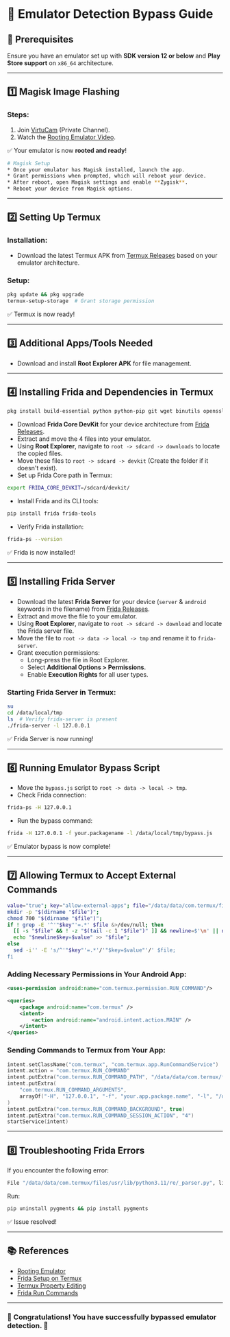 # 🚀 Emulator Detection Bypass Guide

## 📌 Prerequisites
Ensure you have an emulator set up with **SDK version 12 or below** and **Play Store support** on `x86_64` architecture.

---

## 1️⃣ Magisk Image Flashing
### Steps:
1. Join [VirtuCam](https://t.me/+S2CIAkxeGf4wNmFk) (Private Channel).
2. Watch the [Rooting Emulator Video](https://t.me/c/2237658876/140).

✅ Your emulator is now **rooted and ready**!

```bash
# Magisk Setup
* Once your emulator has Magisk installed, launch the app.
* Grant permissions when prompted, which will reboot your device.
* After reboot, open Magisk settings and enable **Zygisk**.
* Reboot your device from Magisk options.
```

---

## 2️⃣ Setting Up Termux
### Installation:
- Download the latest Termux APK from [Termux Releases](https://github.com/termux/termux-app/releases) based on your emulator architecture.

### Setup:
```bash
pkg update && pkg upgrade
termux-setup-storage  # Grant storage permission
```
✅ Termux is now ready!

---

## 3️⃣ Additional Apps/Tools Needed
- Download and install **Root Explorer APK** for file management.

---

## 4️⃣ Installing Frida and Dependencies in Termux
```bash
pkg install build-essential python python-pip git wget binutils openssl
```
- Download **Frida Core DevKit** for your device architecture from [Frida Releases](https://github.com/frida/frida/releases).
- Extract and move the 4 files into your emulator.
- Using **Root Explorer**, navigate to `root -> sdcard -> downloads` to locate the copied files.
- Move these files to `root -> sdcard -> devkit` (Create the folder if it doesn't exist).
- Set up Frida Core path in Termux:
```bash
export FRIDA_CORE_DEVKIT=/sdcard/devkit/
```
- Install Frida and its CLI tools:
```bash
pip install frida frida-tools
```
- Verify Frida installation:
```bash
frida-ps --version
```

✅ Frida is now installed!

---

## 5️⃣ Installing Frida Server
- Download the latest **Frida Server** for your device (`server` & `android` keywords in the filename) from [Frida Releases](https://github.com/frida/frida/releases).
- Extract and move the file to your emulator.
- Using **Root Explorer**, navigate to `root -> sdcard -> download` and locate the Frida server file.
- Move the file to `root -> data -> local -> tmp` and rename it to `frida-server`.
- Grant execution permissions:
  - Long-press the file in Root Explorer.
  - Select **Additional Options > Permissions**.
  - Enable **Execution Rights** for all user types.

### Starting Frida Server in Termux:
```bash
su
cd /data/local/tmp
ls  # Verify frida-server is present
./frida-server -l 127.0.0.1
```
✅ Frida Server is now running!

---

## 6️⃣ Running Emulator Bypass Script
- Move the `bypass.js` script to `root -> data -> local -> tmp`.
- Check Frida connection:
```bash
frida-ps -H 127.0.0.1
```
- Run the bypass command:
```bash
frida -H 127.0.0.1 -f your.packagename -l /data/local/tmp/bypass.js
```
✅ Emulator bypass is now complete!

---

## 7️⃣ Allowing Termux to Accept External Commands
```bash
value="true"; key="allow-external-apps"; file="/data/data/com.termux/files/home/.termux/termux.properties";
mkdir -p "$(dirname "$file")";
chmod 700 "$(dirname "$file")";
if ! grep -E '^'"$key"'=.*' $file &>/dev/null; then
  [[ -s "$file" && ! -z "$(tail -c 1 "$file")" ]] && newline=$'\n' || newline="";
  echo "$newline$key=$value" >> "$file";
else
  sed -i'' -E 's/^'"$key"'=.*'/'"$key=$value"'/' $file;
fi
```

### Adding Necessary Permissions in Your Android App:
```xml
<uses-permission android:name="com.termux.permission.RUN_COMMAND"/>
```
```xml
<queries>
    <package android:name="com.termux" />
    <intent>
        <action android:name="android.intent.action.MAIN" />
    </intent>
</queries>
```

### Sending Commands to Termux from Your App:
```kotlin
intent.setClassName("com.termux", "com.termux.app.RunCommandService")
intent.action = "com.termux.RUN_COMMAND"
intent.putExtra("com.termux.RUN_COMMAND_PATH", "/data/data/com.termux/files/usr/bin/frida")
intent.putExtra(
    "com.termux.RUN_COMMAND_ARGUMENTS",
    arrayOf("-H", "127.0.0.1", "-f", "your.app.package.name", "-l", "/data/local/tmp/bypass.js")
)
intent.putExtra("com.termux.RUN_COMMAND_BACKGROUND", true)
intent.putExtra("com.termux.RUN_COMMAND_SESSION_ACTION", "4")
startService(intent)
```

---

## 8️⃣ Troubleshooting Frida Errors
If you encounter the following error:
```bash
File "/data/data/com.termux/files/usr/lib/python3.11/re/_parser.py", line 455, in _parse_sub
```
Run:
```bash
pip uninstall pygments && pip install pygments
```

✅ Issue resolved!

---

## 📚 References
- [Rooting Emulator](https://avicoder.me/2021/09/02/Root-AVD-and-install-Magisk/)
- [Frida Setup on Termux](https://github.com/frida/frida/discussions/2411)
- [Termux Property Editing](https://github.com/termux/termux-tasker#allow-external-apps-property-optional)
- [Frida Run Commands](https://github.com/termux/termux-app/wiki/RUN_COMMAND-Intent)

---

### 🎯 Congratulations! You have successfully bypassed emulator detection. 🎯
